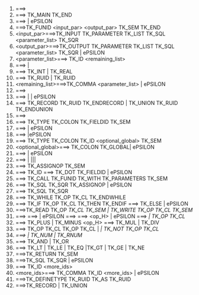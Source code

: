 1. <program> ===> <otherFunctions> <mainFunction>
2. <mainFunction>===> TK_MAIN <stmts> TK_END
3. <otherFunctions> ===> <function> <otherFunctions> | ePSILON
4. <function>===>TK_FUNID <input_par> <output_par> TK_SEM <stmts> TK_END
5. <input_par>===>TK_INPUT TK_PARAMETER TK_LIST TK_SQL <parameter_list> TK_SQR
6. <output_par>===>TK_OUTPUT TK_PARAMETER TK_LIST TK_SQL <parameter_list> TK_SQR | ePSILON
7. <parameter_list>===> <dataType> TK_ID <remaining_list>
8. <dataType>===> <primitiveDatatype> | <constructedDatatype>
9. <primitiveDatatype>===> TK_INT | TK_REAL
10. <constructedDatatype> ===> <A> TK_RUID | TK_RUID
11. <remaining_list>===>TK_COMMA <parameter_list> | ePSILON
12. <stmts>===><typeDefinitions> <declarations> <otherStmts> <returnStmt>
13. <typeDefinitions> ===> <typeDefinition> <typeDefinitions> | <definetypestmt> <typeDefinitions> | ePSILON
14. <typeDefinition> ===> TK_RECORD TK_RUID <fieldDefinitions> TK_ENDRECORD | TK_UNION TK_RUID <fieldDefinitions> TK_ENDUNION
16. <fieldDefinitions>===> <fieldDefinition> <fieldDefinitions> <moreFields>
17. <fieldDefinition>===> TK_TYPE <datatype> TK_COLON TK_FIELDID TK_SEM
18. <moreFields>===> <fieldDefinition> <moreFields> | ePSILON
19. <declarations> ===> <declaration> <declarations>|ePSILON
20. <declaration>===> TK_TYPE <dataType> TK_COLON TK_ID <optional_global> TK_SEM
21. <optional_global>===> TK_COLON TK_GLOBAL| ePSILON
22. <otherStmts>===> <stmt> <otherStmts> | ePSILON
23. <stmt>===> <assignmentStmt> | <iterativeStmt>|<conditionalStmt>|<ioStmt>| <funCallStmt>
24. <assignmentStmt>===> <singleOrRecId> TK_ASSIGNOP <arithmeticExpression> TK_SEM
25. <singleOrRecId> ===> TK_ID <recID>
<recID> ===> TK_DOT TK_FIELDID <recID> | ePSILON
26. <funCallStmt> ===> <outputParameters> TK_CALL TK_FUNID TK_WITH TK_PARAMETERS <inputParameters> TK_SEM
27. <outputParameters> ===> TK_SQL <idList> TK_SQR TK_ASSIGNOP | ePSILON
28. <inputParameters>===> TK_SQL <idList> TK_SQR
29. <iterativeStmt>===> TK_WHILE TK_OP <booleanExpression> TK_CL <stmt> <otherStmts> TK_ENDWHILE
30. <conditionalStmt>===> TK_IF TK_OP <booleanExpression> TK_CL TK_THEN <stmt> <otherStmts> <new3> TK_ENDIF 
<new3> ===> TK_ELSE <stmt> <otherStmts> | ePSILON
32. <ioStmt>===>TK_READ TK_OP <var> TK_CL TK_SEM | TK_WRITE TK_OP <var> TK_CL TK_SEM
33. <arithmeticExpression>===> <term> <new5>
<new5> ===> <operator> <term> <new5> | ePSILON
<term> ===> <factor> <new6>
<new6> ===> <op_H> <factor> <new6> | ePSILON
<factor> ===> <var> | TK_OP <arithmeticExpression> TK_CL
35. <operator> ===> TK_PLUS | TK_MINUS
<op_H> ===> TK_MUL | TK_DIV
36. <booleanExpression>===> TK_OP <booleanExpression> TK_CL <logicalOp> TK_OP <booleanExpression> TK_CL | <var> <relationalOp> <var> | TK_NOT TK_OP <booleanExpression> TK_CL 
39. <var>===> <singleOrRecId> | TK_NUM | TK_RNUM 
40. <logicalOp>===> TK_AND | TK_OR
41. <relationalOp>===> TK_LT | TK_LE | TK_EQ |TK_GT | TK_GE | TK_NE
42. <returnStmt>===>TK_RETURN <optionalReturn> TK_SEM
43. <optionalReturn>===>TK_SQL <idList> TK_SQR | ePSILON
44. <idList>===> TK_ID <more_ids>
45. <more_ids>===> TK_COMMA TK_ID <more_ids> | ePSILON
46. <definetypestmt>===>TK_DEFINETYPE <A> TK_RUID TK_AS TK_RUID 
47. <A>===>TK_RECORD | TK_UNION